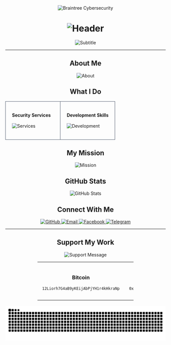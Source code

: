 <div align="center">

<!-- Professional Header with Logo -->
<picture>
  <source media="(prefers-color-scheme: dark)" srcset="assets/logos/dark_logo.svg">
  <source media="(prefers-color-scheme: light)" srcset="assets/logos/light_logo.svg">
  <img alt="Braintree Cybersecurity" src="assets/logos/light_logo.svg" width="200" height="200">
</picture>

<h1 align="center">
  <img src="https://readme-typing-svg.herokuapp.com?font=Inter&weight=600&size=28&duration=6000&pause=3000&color=E2E8F0&center=true&vCenter=true&width=500&height=50&lines=BRAINTREE;Cybersecurity+Professional" alt="Header" />
</h1>

<p align="center">
  <img src="https://readme-typing-svg.herokuapp.com?font=Inter&weight=400&size=20&duration=5000&pause=1200&color=A0AEC0&center=true&vCenter=true&width=800&height=50&lines=Independent+Developer+%7C+Security+Researcher;Creating+Open+Source+Security+Tools;Protecting+Digital+Infrastructure" alt="Subtitle" />
</p>

---

## About Me

<img src="https://readme-typing-svg.herokuapp.com?font=Inter&weight=400&size=22&duration=4500&pause=1000&color=E2E8F0&width=900&height=140&lines=I+am+an+independent+cybersecurity+developer+based+in+Russia;Specialized+in+penetration+testing+and+security+research;Passionate+about+creating+free+tools+for+the+Kali+Linux+community;Available+for+cybersecurity+consulting+and+development+projects" alt="About" />

## What I Do

<table width="100%" style="border-collapse: collapse;">
<tr>
<td width="50%" valign="top" style="border: 1px solid #4A5568; padding: 20px; border-radius: 8px; margin: 5px;">

**Security Services**
<br><br>
<img src="https://readme-typing-svg.herokuapp.com?font=Inter&weight=400&size=20&duration=4500&pause=900&color=CBD5E0&width=450&height=160&lines=Penetration+Testing;Web+Application+Security+Audits;Mobile+Application+Testing;Network+Security+Assessment;Vulnerability+Research;Security+Consulting" alt="Services" />

</td>
<td width="50%" valign="top" style="border: 1px solid #4A5568; padding: 20px; border-radius: 8px; margin: 5px;">

**Development Skills**
<br><br>
<img src="https://readme-typing-svg.herokuapp.com?font=Inter&weight=400&size=20&duration=4500&pause=900&color=CBD5E0&width=450&height=160&lines=Custom+Security+Tool+Development;Kali+Linux+Tool+Integration;Python+Security+Scripting;Application+Development;Open+Source+Contributions;Security+Automation" alt="Development" />

</td>
</tr>
</table>

## My Mission

<p align="center">
<img src="https://readme-typing-svg.herokuapp.com?font=Inter&weight=400&size=22&duration=5000&pause=1200&color=E2E8F0&center=true&width=900&height=120&lines=Create+high-quality+open+source+security+tools;Make+cybersecurity+accessible+to+everyone;Share+knowledge+with+the+security+community;Help+professionals+enhance+their+security+practices" alt="Mission" />
</p>

## GitHub Stats

<p align="center">
  <img src="https://github-readme-stats.vercel.app/api?username=Braintree-Tools&show_icons=true&theme=dark&bg_color=2D3748&title_color=E2E8F0&text_color=CBD5E0&icon_color=A0AEC0&border_color=4A5568&hide_border=false" alt="GitHub Stats" width="60%">
</p>

<!--START_SECTION:waka-->
<!--END_SECTION:waka-->

## Connect With Me

<p align="center">
  <a href="https://github.com/Braintree-Tools" target="_blank">
    <img src="https://img.shields.io/badge/GitHub-2D3748?style=for-the-badge&logo=github&logoColor=white" alt="GitHub">
  </a>
  <a href="mailto:braintreemak@gmail.com" target="_blank">
    <img src="https://img.shields.io/badge/Email-EA4335?style=for-the-badge&logo=gmail&logoColor=white" alt="Email">
  </a>
  <a href="https://facebook.com/braintree.866382" target="_blank">
    <img src="https://img.shields.io/badge/Facebook-1877F2?style=for-the-badge&logo=facebook&logoColor=white" alt="Facebook">
  </a>
  <a href="https://t.me/Braintree_Mak" target="_blank">
    <img src="https://img.shields.io/badge/Telegram-2AABEE?style=for-the-badge&logo=telegram&logoColor=white" alt="Telegram">
  </a>
</p>

---

## Support My Work

<p align="center">
<img src="https://readme-typing-svg.herokuapp.com?font=Inter&weight=400&size=18&duration=5000&pause=1500&color=A0AEC0&center=true&width=800&height=60&lines=Your+support+helps+me+create+more+free+tools;Every+contribution+makes+a+difference" alt="Support Message" />
</p>

<table align="center" style="width: 60%; margin: 0 auto;">
<tr>
<td align="center" style="padding: 15px;">

### Bitcoin

```
12Liorh7G4aB9yKEijAbPjYH1r4kHkraNp
```

</td>
<td align="center" style="padding: 15px;">

### Ethereum

```
0xF9743A08cF00ED29c653CB40FbAFd4618796d43c
```

</td>
</tr>
</table>

<br>

<!-- GitHub Activity Snake -->
<picture>
  <source media="(prefers-color-scheme: dark)" srcset="https://raw.githubusercontent.com/Braintree-Tools/Braintree-Tools/output/github-contribution-grid-snake-dark.svg">
  <source media="(prefers-color-scheme: light)" srcset="https://raw.githubusercontent.com/Braintree-Tools/Braintree-Tools/output/github-contribution-grid-snake.svg">
  <img alt="GitHub Contribution Graph" src="https://raw.githubusercontent.com/Braintree-Tools/Braintree-Tools/output/github-contribution-grid-snake.svg">
</picture>

</div>